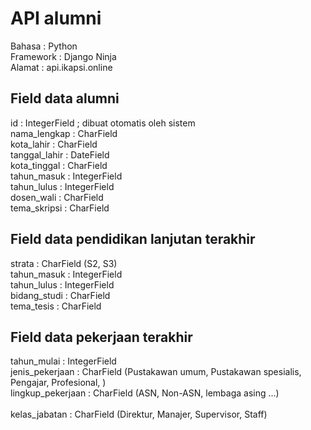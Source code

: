 # API alumni
Bahasa : Python <br> 
Framework : Django Ninja <br>
Alamat : api.ikapsi.online <br>

## Field data alumni
id : IntegerField ; dibuat otomatis oleh sistem <br>
nama_lengkap : CharField <br>
kota_lahir : CharField <br>
tanggal_lahir : DateField <br>
kota_tinggal : CharField <br>
tahun_masuk : IntegerField <br>
tahun_lulus : IntegerField <br>
dosen_wali : CharField <br>
tema_skripsi : CharField <br>

## Field data pendidikan lanjutan terakhir
strata : CharField  (S2, S3) <br>
tahun_masuk : IntegerField <br>
tahun_lulus : IntegerField <br>
bidang_studi : CharField <br>
tema_tesis : CharField <br>

## Field data pekerjaan terakhir
tahun_mulai :  IntegerField <br>
jenis_pekerjaan : CharField (Pustakawan umum, Pustakawan spesialis, Pengajar, Profesional, )<br> 
lingkup_pekerjaan : CharField (ASN, Non-ASN, lembaga asing ...) <br>                  
kelas_jabatan : CharField (Direktur, Manajer, Supervisor, Staff) <br>




